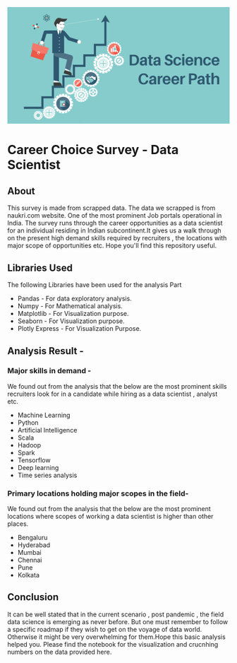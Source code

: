 ![profilebanner](https://github.com/Csengupta1101/Career-Survey---Data-Scientist/blob/main/Data-Science-Career.jpg)
# Career Choice Survey - Data Scientist

## About 
This survey is made from scrapped data. The data we scrapped is from naukri.com website. One of the most prominent Job portals operational in India. The survey runs through the career opportunities as a data scientist for an individual residing in Indian subcontinent.It gives us a walk through on the present high demand skills required by recruiters , the locations with major scope of opportunities etc. Hope you'll find this repository useful.

## Libraries Used
The following Libraries have been used for the analysis Part
* Pandas - For data exploratory analysis.
* Numpy - For Mathematical analysis.
* Matplotlib - For Visualization purpose.
* Seaborn - For Visualization purpose.
* Plotly Express - For Visualization Purpose.

## Analysis Result -
### Major skills in demand -
We found out from the analysis that the below are the most prominent skills recruiters look for in a candidate while hiring as a data scientist , analyst etc.
* Machine Learning
* Python
* Artificial Intelligence
* Scala
* Hadoop
* Spark
* Tensorflow
* Deep learning
* Time series analysis
### Primary locations holding major scopes in the field-
We found out from the analysis that the below are the most prominent locations where scopes of working a data scientist is higher than other places.
* Bengaluru
* Hyderabad
* Mumbai
* Chennai
* Pune
* Kolkata

## Conclusion 
It can be well stated that in the current scenario , post pandemic , the field data science is emerging as never before. But one must remember to follow a specific roadmap if they wish to get on the voyage of data world. Otherwise it might be very overwhelming for them.Hope this basic analysis helped you. Please find the notebook for the visualization and crucnhing numbers on the data provided here.

